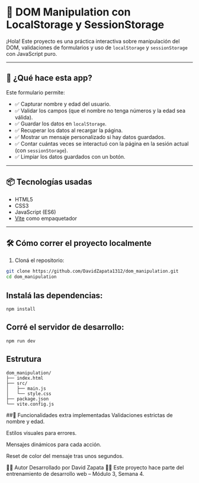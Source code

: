 # 🧠 DOM Manipulation con LocalStorage y SessionStorage

¡Hola! Este proyecto es una práctica interactiva sobre manipulación del DOM, validaciones de formularios y uso de `localStorage` y `sessionStorage` con JavaScript puro.

---

## 🚀 ¿Qué hace esta app?

Este formulario permite:

- ✅ Capturar nombre y edad del usuario.
- ✅ Validar los campos (que el nombre no tenga números y la edad sea válida).
- ✅ Guardar los datos en `localStorage`.
- ✅ Recuperar los datos al recargar la página.
- ✅ Mostrar un mensaje personalizado si hay datos guardados.
- ✅ Contar cuántas veces se interactuó con la página en la sesión actual (con `sessionStorage`).
- ✅ Limpiar los datos guardados con un botón.

---

## 📦 Tecnologías usadas

- HTML5
- CSS3
- JavaScript (ES6)
- [Vite](https://vitejs.dev/) como empaquetador

---

## 🛠 Cómo correr el proyecto localmente

1. Cloná el repositorio:

```bash
git clone https://github.com/DavidZapata1312/dom_manipulation.git
cd dom_manipulation
```
## Instalá las dependencias:
```
npm install
```
## Corré el servidor de desarrollo:
```
npm run dev
```
## Estrutura 
```
dom_manipulation/
├── index.html
├── src/
│   ├── main.js
│   └── style.css
├── package.json
└── vite.config.js
```
##🧪 Funcionalidades extra implementadas
Validaciones estrictas de nombre y edad.

Estilos visuales para errores.

Mensajes dinámicos para cada acción.

Reset de color del mensaje tras unos segundos.

👨‍💻 Autor
Desarrollado por David Zapata 🧠🔥
Este proyecto hace parte del entrenamiento de desarrollo web – Módulo 3, Semana 4.
